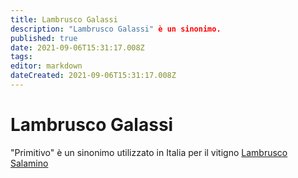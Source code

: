 ```yaml
---
title: Lambrusco Galassi
description: "Lambrusco Galassi" è un sinonimo.
published: true
date: 2021-09-06T15:31:17.008Z
tags: 
editor: markdown
dateCreated: 2021-09-06T15:31:17.008Z
---
```


# Lambrusco Galassi
"Primitivo" è un sinonimo utilizzato in Italia per il vitigno [Lambrusco Salamino](/vitigni/Italia/bacca-nera/lambrusco-salamino)